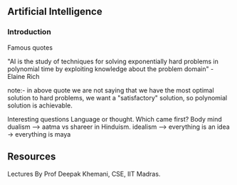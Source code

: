 ## Artificial Intelligence

### Introduction

Famous quotes

"AI is the study of techniques  for solving exponentially hard problems in polynomial time by exploiting knowledge about the problem domain" - Elaine Rich

note:- in above quote we are not saying that we have the most optimal solution to hard problems, we want a "satisfactory" solution, so polynomial solution is achievable.


Interesting questions
Language or thought. Which came first?
Body mind dualism --> aatma vs shareer in Hinduism.
idealism --> everything is an idea -> everything is maya 


## Resources
Lectures By Prof Deepak Khemani, CSE, IIT Madras.
